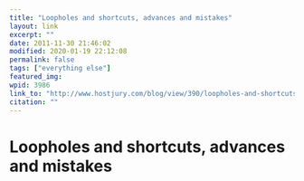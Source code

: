 ```yaml
---
title: "Loopholes and shortcuts, advances and mistakes"
layout: link
excerpt: ""
date: 2011-11-30 21:46:02
modified: 2020-01-19 22:12:08
permalink: false
tags: ["everything else"]
featured_img: 
wpid: 3986
link_to: "http://www.hostjury.com/blog/view/390/loopholes-and-shortcuts-advances-and-mistakes"
citation: ""
---
```


# Loopholes and shortcuts, advances and mistakes

